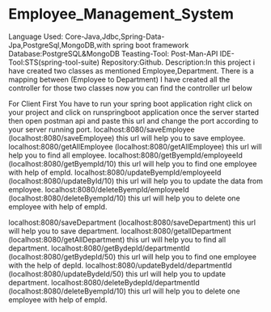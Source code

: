 # Employee_Management_System

Language Used: Core-Java,Jdbc,Spring-Data-Jpa,PostgreSql,MongoDB,with spring boot framework Database:PostgreSQL&MongoDB Teasting-Tool: Post-Man-API IDE-Tool:STS(spring-tool-suite) Repository:Github.
Description:In this project i have created two classes as mentioned Employee,Department.
There is a mapping between (Employee to Department)
I have created all the controller for those two classes now you can find the controller url below

For Client First You have to run your spring boot application right click on your project and click on runspringboot application once the server started then open postman api and paste this url and change the port according to your server running port.
localhost:8080/saveEmployee (localhost:8080/saveEmployee) this url will help you to save employee.
localhost:8080/getAllEmployee (localhost:8080/getAllEmployee) this url will help you to find all employee.
localhost:8080/getByempId/employeeId (localhost:8080/getByempId/10) this url will help you to find one  employee with help of empId.
localhost:8080/updateByempId/employeeId (localhost:8080/updateById/10) this url will help you to update the data from employee.
localhost:8080/deleteByempId/employeeId (localhost:8080/deleteByempId/10) this url will help you to delete one  employee with help of empId.

localhost:8080/saveDepartment (localhost:8080/saveDepartment) this url will help you to save department.
localhost:8080/getallDepartment (localhost:8080/getAllDepartment) this url will help you to find all department.
localhost:8080/getBydepId/departmentId (localhost:8080/getBydepId/50) this url will help you to find one employee with the help of depId.
localhost:8080/updateBydeId/departmentId (localhost:8080/updateBydeId/50) this url will help you to update department.
localhost:8080/deleteBydepId/departmentId (localhost:8080/deleteByempId/10) this url will help you to delete one  employee with help of empId.
